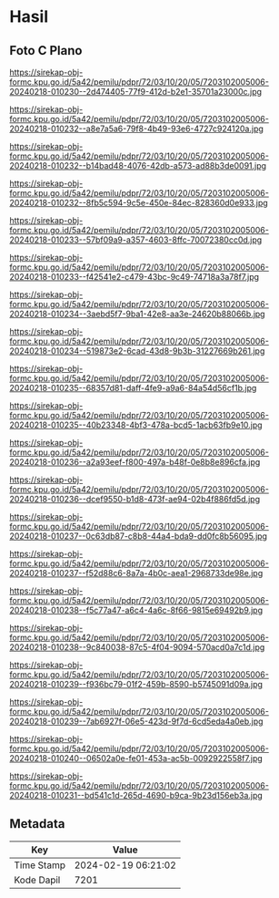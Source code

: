 # Hasil

## Foto C Plano

https://sirekap-obj-formc.kpu.go.id/5a42/pemilu/pdpr/72/03/10/20/05/7203102005006-20240218-010230--2d474405-77f9-412d-b2e1-35701a23000c.jpg

https://sirekap-obj-formc.kpu.go.id/5a42/pemilu/pdpr/72/03/10/20/05/7203102005006-20240218-010232--a8e7a5a6-79f8-4b49-93e6-4727c924120a.jpg

https://sirekap-obj-formc.kpu.go.id/5a42/pemilu/pdpr/72/03/10/20/05/7203102005006-20240218-010232--b14bad48-4076-42db-a573-ad88b3de0091.jpg

https://sirekap-obj-formc.kpu.go.id/5a42/pemilu/pdpr/72/03/10/20/05/7203102005006-20240218-010232--8fb5c594-9c5e-450e-84ec-828360d0e933.jpg

https://sirekap-obj-formc.kpu.go.id/5a42/pemilu/pdpr/72/03/10/20/05/7203102005006-20240218-010233--57bf09a9-a357-4603-8ffc-70072380cc0d.jpg

https://sirekap-obj-formc.kpu.go.id/5a42/pemilu/pdpr/72/03/10/20/05/7203102005006-20240218-010233--f42541e2-c479-43bc-9c49-74718a3a78f7.jpg

https://sirekap-obj-formc.kpu.go.id/5a42/pemilu/pdpr/72/03/10/20/05/7203102005006-20240218-010234--3aebd5f7-9ba1-42e8-aa3e-24620b88066b.jpg

https://sirekap-obj-formc.kpu.go.id/5a42/pemilu/pdpr/72/03/10/20/05/7203102005006-20240218-010234--519873e2-6cad-43d8-9b3b-31227669b261.jpg

https://sirekap-obj-formc.kpu.go.id/5a42/pemilu/pdpr/72/03/10/20/05/7203102005006-20240218-010235--68357d81-daff-4fe9-a9a6-84a54d56cf1b.jpg

https://sirekap-obj-formc.kpu.go.id/5a42/pemilu/pdpr/72/03/10/20/05/7203102005006-20240218-010235--40b23348-4bf3-478a-bcd5-1acb63fb9e10.jpg

https://sirekap-obj-formc.kpu.go.id/5a42/pemilu/pdpr/72/03/10/20/05/7203102005006-20240218-010236--a2a93eef-f800-497a-b48f-0e8b8e896cfa.jpg

https://sirekap-obj-formc.kpu.go.id/5a42/pemilu/pdpr/72/03/10/20/05/7203102005006-20240218-010236--dcef9550-b1d8-473f-ae94-02b4f886fd5d.jpg

https://sirekap-obj-formc.kpu.go.id/5a42/pemilu/pdpr/72/03/10/20/05/7203102005006-20240218-010237--0c63db87-c8b8-44a4-bda9-dd0fc8b56095.jpg

https://sirekap-obj-formc.kpu.go.id/5a42/pemilu/pdpr/72/03/10/20/05/7203102005006-20240218-010237--f52d88c6-8a7a-4b0c-aea1-2968733de98e.jpg

https://sirekap-obj-formc.kpu.go.id/5a42/pemilu/pdpr/72/03/10/20/05/7203102005006-20240218-010238--f5c77a47-a6c4-4a6c-8f66-9815e69492b9.jpg

https://sirekap-obj-formc.kpu.go.id/5a42/pemilu/pdpr/72/03/10/20/05/7203102005006-20240218-010238--9c840038-87c5-4f04-9094-570acd0a7c1d.jpg

https://sirekap-obj-formc.kpu.go.id/5a42/pemilu/pdpr/72/03/10/20/05/7203102005006-20240218-010239--f936bc79-01f2-459b-8590-b5745091d09a.jpg

https://sirekap-obj-formc.kpu.go.id/5a42/pemilu/pdpr/72/03/10/20/05/7203102005006-20240218-010239--7ab6927f-06e5-423d-9f7d-6cd5eda4a0eb.jpg

https://sirekap-obj-formc.kpu.go.id/5a42/pemilu/pdpr/72/03/10/20/05/7203102005006-20240218-010240--06502a0e-fe01-453a-ac5b-0092922558f7.jpg

https://sirekap-obj-formc.kpu.go.id/5a42/pemilu/pdpr/72/03/10/20/05/7203102005006-20240218-010231--bd541c1d-265d-4690-b9ca-9b23d156eb3a.jpg


## Metadata

| Key        | Value               |
| ---------- | ------------------- |
| Time Stamp | 2024-02-19 06:21:02 |
| Kode Dapil | 7201                |



